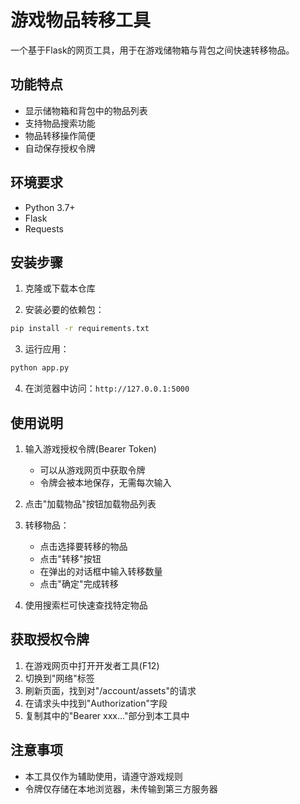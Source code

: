 # 游戏物品转移工具

一个基于Flask的网页工具，用于在游戏储物箱与背包之间快速转移物品。

## 功能特点

- 显示储物箱和背包中的物品列表
- 支持物品搜索功能
- 物品转移操作简便
- 自动保存授权令牌

## 环境要求

- Python 3.7+
- Flask
- Requests

## 安装步骤

1. 克隆或下载本仓库

2. 安装必要的依赖包：

```bash
pip install -r requirements.txt
```

3. 运行应用：

```bash
python app.py
```

4. 在浏览器中访问：`http://127.0.0.1:5000`

## 使用说明

1. 输入游戏授权令牌(Bearer Token)
   - 可以从游戏网页中获取令牌
   - 令牌会被本地保存，无需每次输入

2. 点击"加载物品"按钮加载物品列表

3. 转移物品：
   - 点击选择要转移的物品
   - 点击"转移"按钮
   - 在弹出的对话框中输入转移数量
   - 点击"确定"完成转移

4. 使用搜索栏可快速查找特定物品

## 获取授权令牌

1. 在游戏网页中打开开发者工具(F12)
2. 切换到"网络"标签
3. 刷新页面，找到对"/account/assets"的请求
4. 在请求头中找到"Authorization"字段
5. 复制其中的"Bearer xxx..."部分到本工具中

## 注意事项

- 本工具仅作为辅助使用，请遵守游戏规则
- 令牌仅存储在本地浏览器，未传输到第三方服务器 